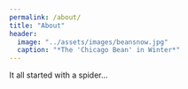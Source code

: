 ```yaml
---
permalink: /about/
title: "About"
header:
  image: "../assets/images/beansnow.jpg"
  caption: "*The 'Chicago Bean' in Winter*"
---
```


It all started with a spider...


